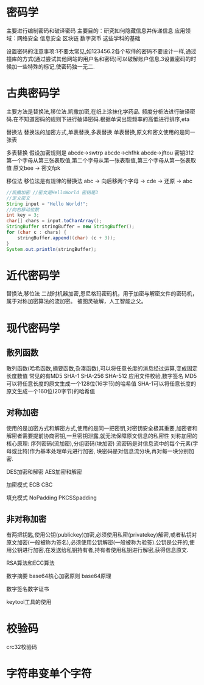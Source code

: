 # 密码学

主要进行编制密码和破译密码
主要目的：研究如何隐藏信息并传递信息
应用领域：网络安全 信息安全 区块链 数字货币 这些学科的基础

设置密码的注意事项:1不要太常见,如123456.2各个软件的密码不要设计一样,通过撞库的方式(通过尝试其他网站的用户名和密码)可以破解账户信息.3设置密码的时候加一些特殊的标记,使密码独一无二.





# 古典密码学
主要方法是替换法,移位法.凯撒加密,在纸上涂抹化学药品.
频度分析法进行破译密码.在不知道密码的规则下进行破译密码.根据单词出现频率的高低进行排序,eta

替换法
替换法的加密方式,单表替换,多表替换
单表替换,原文和密文使用的是同一张表

多表替换 假设加密规则是 abcde->swtrp abcde->chfhk abcde->jftou
密钥312 第一个字母从第三张表取值,第二个字母从第一张表取值,第三个字母从第一张表取值
原文bee -> 密文fpk

移位法
移位法是有规律的替换法
abc -> 向后移两个字母 -> cde -> 还原 -> abc

```java
//凯撒加密 //密文是HelloWorld 密钥是3
//定义密文
String input = "Hello World!";
//向右移动位数
int key = 3;
char[] chars = input.toCharArray();
StringBuffer stringBuffer = new StringBuffer();
for (char c : chars) {
    stringBuffer.append((char) (c + 3));
}
System.out.println(stringBuffer);
```


# 近代密码学
替换法,移位法
二战时机器加密,恩尼格玛密码机，用于加密与解密文件的密码机，属于对称加密算法的流加密。
被图灵破解，人工智能之父。


# 现代密码学

## 散列函数
散列函数(哈希函数,摘要函数,杂凑函数),可以将任意长度的消息经过运算,变成固定长度数值
常见的有MD5 SHA-1 SHA-256 SHA-512
应用文件校验,数字签名
MD5可以将任意长度的原文生成一个128位(16字节)的哈希值
SHA-1可以将任意长度的原文生成一个160位(20字节)的哈希值


## 对称加密
使用的是加密方式和解密方式,使用的是同一把密钥,对密钥安全极其重要,加密者和解密者需要提前协商密钥,一旦密钥泄露,就无法保障原文信息的私密性
对称加密的核心原理: 序列密码(流加密),分组密码(块加密)
流密码是对信息流中的每个元素(字母或比特)作为基本处理单元进行加密,
块密码是对信息流分块,再对每一块分别加密.












DES加密和解密 AES加密和解密

加密模式 ECB CBC

填充模式 NoPadding PKCSSpadding

## 非对称加密
有两把钥匙,使用公钥(publickey)加密,必须使用私密(privatekey)解密,或者私钥对原文加密(一般被称为签名),必须使用公钥解密(一般被称为验签).公钥是公开的,使用公钥进行加密,在发送给私钥持有者,持有者使用私钥进行解密,获得信息原文.












RSA算法和ECC算法

数字摘要 base64核心加密原则 base64原理

数字签名数字证书

keytool工具的使用




# 校验码


crc32校验码
















# 字符串变单个字符

```java



```



















































